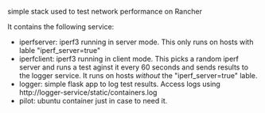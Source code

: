 simple stack used to test network performance on Rancher


It contains the following service:
  * iperfserver: iperf3 running in server mode. This only runs on hosts with lable "iperf_server=true"
  * iperfclient: iperf3 running in client mode. This picks a random iperf server and runs a test aginst it every 60 seconds and sends results to the logger service. It runs on hosts _without_ the "iperf_server=true" lable.
  * logger: simple flask app to log test results. Access logs using http://logger-service/static/containers.log
  * pilot: ubuntu container just in case to need it.
